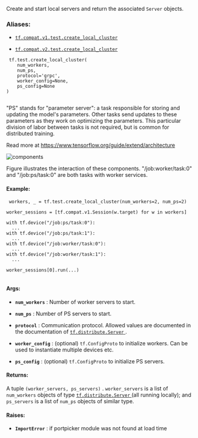 Create and start local servers and return the associated  `Server`  objects.



### Aliases:

- [ `tf.compat.v1.test.create_local_cluster` ](/api_docs/python/tf/test/create_local_cluster)

- [ `tf.compat.v2.test.create_local_cluster` ](/api_docs/python/tf/test/create_local_cluster)



```
 tf.test.create_local_cluster(
    num_workers,
    num_ps,
    protocol='grpc',
    worker_config=None,
    ps_config=None
)
 
```

"PS" stands for "parameter server": a task responsible for storing and
updating the model's parameters. Other tasks send updates to these parameters
as they work on optimizing the parameters. This particular division of labor
between tasks is not required, but is common for distributed training.

Read more at https://www.tensorflow.org/guide/extend/architecture

![components](https://tensorflow.google.cn/images/diag1.svg)

Figure illustrates the interaction of these components.
"/job:worker/task:0" and "/job:ps/task:0" are both tasks with worker services.



#### Example:


```
 workers, _ = tf.test.create_local_cluster(num_workers=2, num_ps=2)

worker_sessions = [tf.compat.v1.Session(w.target) for w in workers]

with tf.device("/job:ps/task:0"):
  ...
with tf.device("/job:ps/task:1"):
  ...
with tf.device("/job:worker/task:0"):
  ...
with tf.device("/job:worker/task:1"):
  ...

worker_sessions[0].run(...)
 
```



#### Args:

- **`num_workers`** : Number of worker servers to start.

- **`num_ps`** : Number of PS servers to start.

- **`protocol`** : Communication protocol. Allowed values are documented in the
documentation of [ `tf.distribute.Server` ](https://tensorflow.google.cn/api_docs/python/tf/distribute/Server).

- **`worker_config`** : (optional)  `tf.ConfigProto`  to initialize workers. Can be
used to instantiate multiple devices etc.

- **`ps_config`** : (optional)  `tf.ConfigProto`  to initialize PS servers.



#### Returns:
A tuple  `(worker_servers, ps_servers)` .   `worker_servers`  is a list
of  `num_workers`  objects of type [ `tf.distribute.Server` ](https://tensorflow.google.cn/api_docs/python/tf/distribute/Server) (all running
locally);
and  `ps_servers`  is a list of  `num_ps`  objects of similar type.



#### Raises:

- **`ImportError`** : if portpicker module was not found at load time

